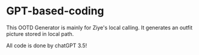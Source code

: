 # GPT-based-coding

This OOTD Generator is mainly for Ziye's local calling. It generates an outfit picture stored in local path. 

All code is done by chatGPT 3.5!
